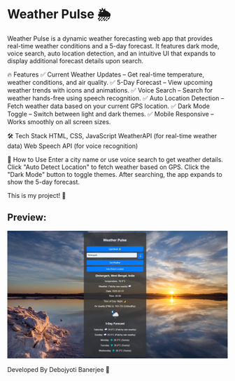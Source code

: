 # Weather Pulse 🌦️
Weather Pulse is a dynamic weather forecasting web app that provides real-time weather conditions and a 5-day forecast. It features dark mode, voice search, auto location detection, and an intuitive UI that expands to display additional forecast details upon search.

🔥 Features
✅ Current Weather Updates – Get real-time temperature, weather conditions, and air quality.
✅ 5-Day Forecast – View upcoming weather trends with icons and animations.
✅ Voice Search – Search for weather hands-free using speech recognition.
✅ Auto Location Detection – Fetch weather data based on your current GPS location.
✅ Dark Mode Toggle – Switch between light and dark themes.
✅ Mobile Responsive – Works smoothly on all screen sizes.

🛠️ Tech Stack
HTML, CSS, JavaScript
WeatherAPI (for real-time weather data)
Web Speech API (for voice recognition)

🚀 How to Use
Enter a city name or use voice search to get weather details.
Click "Auto Detect Location" to fetch weather based on GPS.
Click the "Dark Mode" button to toggle themes.
After searching, the app expands to show the 5-day forecast.

This is my project! 🎉

## Preview:
![Project Preview](https://github.com/debojyoti264/Weather-Pulse/blob/main/Weather%20Pulse%20Demo.png)


Developed By Debojyoti Banerjee 🚀
